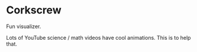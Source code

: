 
# Corkscrew

Fun visualizer.

Lots of YouTube science / math videos have cool animations. This is to help
that.
